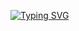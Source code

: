 <a href="https://git.io/typing-svg"><img src="https://readme-typing-svg.demolab.com?font=Fira+Code&pause=1000&center=true&vCenter=true&random=false&width=435&lines=Hi+There!+%F0%9F%91%8B;I'm+MD.+Mizanur+Rahman" alt="Typing SVG" /></a>
